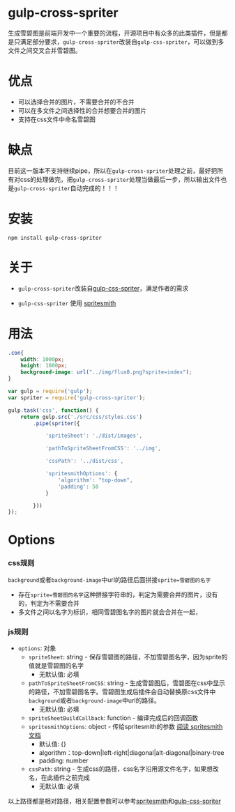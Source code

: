 # gulp-cross-spriter

生成雪碧图是前端开发中一个重要的流程，开源项目中有众多的此类插件，但是都是只满足部分要求，`gulp-cross-spriter`改装自`gulp-css-spriter`，可以做到多文件之间交叉合并雪碧图。

# 优点

* 可以选择合并的图片，不需要合并的不合并
* 可以在多文件之间选择性的合并想要合并的图片
* 支持在css文件中命名雪碧图

# 缺点

目前这一版本不支持继续pipe，所以在`gulp-cross-spriter`处理之前，最好把所有对css的处理做完，把`gulp-cross-spriter`处理当做最后一步，所以输出文件也是`gulp-cross-spriter`自动完成的！！！

# 安装

`npm install gulp-cross-spriter`

# 关于

* `gulp-cross-spriter`改装自[gulp-css-spriter](https://www.npmjs.com/package/gulp-css-spriter)，满足作者的需求

* `gulp-css-spriter` 使用 [spritesmith](https://www.npmjs.com/package/spritesmith)

# 用法
```css
.con{
	width: 1000px;
	height: 1000px;
	background-image: url("../img/flux0.png?sprite=index");
}
```

```js
var gulp = require('gulp');
var spriter = require('gulp-cross-spriter');

gulp.task('css', function() {
	return gulp.src('./src/css/styles.css')
		.pipe(spriter({

			'spriteSheet': './dist/images',

			'pathToSpriteSheetFromCSS': '../img',

			'cssPath': '../dist/css',

			'spritesmithOptions': {
                'algorithm': "top-down",
                'padding': 50
            }

		}))
});
```

# Options

### css规则

`background`或者`background-image`中url的路径后面拼接`sprite=雪碧图的名字`

* 存在`sprite=雪碧图的名字`这种拼接字符串的，判定为需要合并的图片，没有的，判定为不需要合并
* 多文件之间以名字为标识，相同雪碧图名字的图片就会合并在一起，

### js规则

 - `options`: 对象
 	 - `spriteSheet`: string - 保存雪碧图的路径，不加雪碧图名字，因为sprite的值就是雪碧图的名字
 	 	 - 无默认值: 必填
 	 - `pathToSpriteSheetFromCSS`: string - 生成雪碧图后，雪碧图在css中显示的路径，不加雪碧图名字。雪碧图生成后插件会自动替换原css文件中`background`或者`background-image`中url的路径。
 	 	 - 无默认值: 必填
 	 - `spriteSheetBuildCallback`: function - 编译完成后的回调函数
 	 - `spritesmithOptions`: object - 传给spritesmith的参数 [阅读 spritesmith文档](https://www.npmjs.com/package/spritesmith#-spritesmith-params-callback-)
 	 	 - 默认值: {}
		 - algorithm：top-down|left-right|diagonal|alt-diagonal|binary-tree
		 - padding: number
 	 - `cssPath`: string - 生成css的路径，css名字沿用源文件名字，如果想改名，在此插件之前完成
 	 	 - 无默认值: 必填

以上路径都是相对路径，相关配置参数可以参考[spritesmith](https://www.npmjs.com/package/spritesmith)和[gulp-css-spriter](https://www.npmjs.com/package/gulp-css-spriter)
